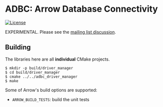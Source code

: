 <!---
  Licensed to the Apache Software Foundation (ASF) under one
  or more contributor license agreements.  See the NOTICE file
  distributed with this work for additional information
  regarding copyright ownership.  The ASF licenses this file
  to you under the Apache License, Version 2.0 (the
  "License"); you may not use this file except in compliance
  with the License.  You may obtain a copy of the License at

    http://www.apache.org/licenses/LICENSE-2.0

  Unless required by applicable law or agreed to in writing,
  software distributed under the License is distributed on an
  "AS IS" BASIS, WITHOUT WARRANTIES OR CONDITIONS OF ANY
  KIND, either express or implied.  See the License for the
  specific language governing permissions and limitations
  under the License.
-->

# ADBC: Arrow Database Connectivity

[![License](http://img.shields.io/:license-Apache%202-blue.svg)](https://github.com/apache/arrow-adbc/blob/master/LICENSE.txt)

EXPERIMENTAL. Please see the [mailing list discussion](https://lists.apache.org/thread/gnz1kz2rj3rb8rh8qz7l0mv8lvzq254w).

## Building

The libraries here are all **individual** CMake projects.

```shell
$ mkdir -p build/driver_manager
$ cd build/driver_manager
$ cmake ../../adbc_driver_manager
$ make
```

Some of Arrow's build options are supported:

- `ARROW_BUILD_TESTS`: build the unit tests
